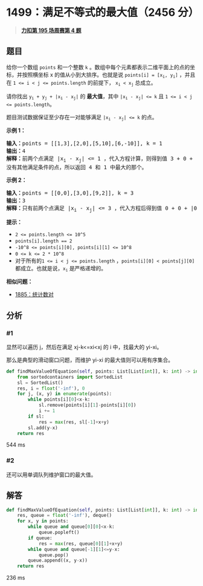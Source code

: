 # 1499：满足不等式的最大值（2456 分）


> <u>**[力扣第 195 场周赛第 4 题](https://leetcode.cn/problems/max-value-of-equation/)**</u>

## 题目

<p>给你一个数组 <code>points</code> 和一个整数 <code>k</code> 。数组中每个元素都表示二维平面上的点的坐标，并按照横坐标 x 的值从小到大排序。也就是说 <code>points[i] = [x<sub>i</sub>, y<sub>i</sub>]</code> ，并且在 <code>1 &lt;= i &lt; j &lt;= points.length</code> 的前提下， <code>x<sub>i</sub> &lt; x<sub>j</sub></code> 总成立。</p>

<p>请你找出<em> </em><code>y<sub>i</sub> + y<sub>j</sub> + |x<sub>i</sub> - x<sub>j</sub>|</code> 的 <strong>最大值</strong>，其中 <code>|x<sub>i</sub> - x<sub>j</sub>| &lt;= k</code> 且 <code>1 &lt;= i &lt; j &lt;= points.length</code>。</p>

<p>题目测试数据保证至少存在一对能够满足 <code>|x<sub>i</sub> - x<sub>j</sub>| &lt;= k</code> 的点。</p>



<p><strong>示例 1：</strong></p>

<pre><strong>输入：</strong>points = [[1,3],[2,0],[5,10],[6,-10]], k = 1
<strong>输出：</strong>4
<strong>解释：</strong>前两个点满足 |x<sub>i</sub> - x<sub>j</sub>| &lt;= 1 ，代入方程计算，则得到值 3 + 0 + |1 - 2| = 4 。第三个和第四个点也满足条件，得到值 10 + -10 + |5 - 6| = 1 。
没有其他满足条件的点，所以返回 4 和 1 中最大的那个。</pre>

<p><strong>示例 2：</strong></p>

<pre><strong>输入：</strong>points = [[0,0],[3,0],[9,2]], k = 3
<strong>输出：</strong>3
<strong>解释：</strong>只有前两个点满足 |x<sub>i</sub> - x<sub>j</sub>| &lt;= 3 ，代入方程后得到值 0 + 0 + |0 - 3| = 3 。
</pre>



<p><strong>提示：</strong></p>

<ul>
<li><code>2 &lt;= points.length &lt;= 10^5</code></li>
<li><code>points[i].length == 2</code></li>
<li><code>-10^8 &lt;= points[i][0], points[i][1] &lt;= 10^8</code></li>
<li><code>0 &lt;= k &lt;= 2 * 10^8</code></li>
<li>对于所有的<code>1 &lt;= i &lt; j &lt;= points.length</code> ，<code>points[i][0] &lt; points[j][0]</code> 都成立。也就是说，<code>x<sub>i</sub></code> 是严格递增的。</li>
</ul>


**相似问题：**
- [1885：统计数对](/leetcode/1885)


## 分析

### #1

显然可以遍历 j，然后在满足 xj-k<=xi<xj 的 i 中，找最大的 yi-xi。

那么是典型的滑动窗口问题，而维护 yi-xi 的最大值则可以用有序集合。

```python
def findMaxValueOfEquation(self, points: List[List[int]], k: int) -> int:
    from sortedcontainers import SortedList
    sl = SortedList()
    res, i = float('-inf'), 0
    for j, (x, y) in enumerate(points):
        while points[i][0]<x-k:
            sl.remove(points[i][1]-points[i][0])
            i += 1
        if sl:
            res = max(res, sl[-1]+x+y)
        sl.add(y-x)
    return res
```
544 ms

### #2

还可以用单调队列维护窗口的最大值。

## 解答

```python
def findMaxValueOfEquation(self, points: List[List[int]], k: int) -> int:
    res, queue = float('-inf'), deque()
    for x, y in points:
        while queue and queue[0][0]<x-k:
            queue.popleft()
        if queue:
            res = max(res, queue[0][1]+x+y)
        while queue and queue[-1][1]<=y-x:
            queue.pop()
        queue.append((x, y-x))
    return res
```
236 ms

